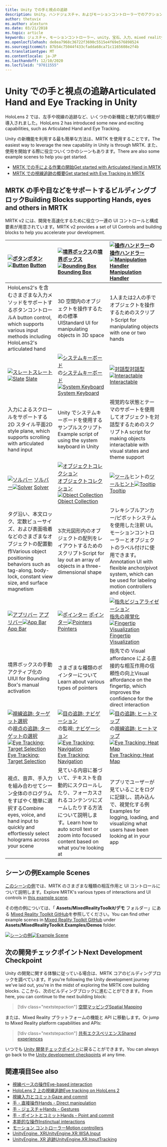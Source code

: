 ```yaml
---
title: Unity での手と視点の追跡
description: Unity、ハンドジェスチャ、およびモーションコントローラーでのアクションを実行するには、2つの主要な方法があります。
author: thetuvix
ms.author: alexturn
ms.date: 03/21/2018
ms.topic: article
keywords: ジェスチャ、モーションコントローラー、unity、宝石、入力、mixed reality ヘッドセット、windows mixed reality ヘッドセット、virtual reality ヘッドセット、MRTK、Mixed Reality Toolkit
ms.openlocfilehash: de8ea7968c36722f3690c5515e4f69e576898524
ms.sourcegitcommit: 87b54c75044f433cfadda68ca71c1165608e2f4b
ms.translationtype: MT
ms.contentlocale: ja-JP
ms.lasthandoff: 12/10/2020
ms.locfileid: "97011555"
---
```

# <a name="articulated-hand-and-eye-tracking-in-unity"></a><span data-ttu-id="3b059-104">Unity での手と視点の追跡</span><span class="sxs-lookup"><span data-stu-id="3b059-104">Articulated Hand and Eye Tracking in Unity</span></span>

<span data-ttu-id="3b059-105">HoloLens 2 では、左手や視線の追跡など、いくつかの新機能と魅力的な機能が導入されました。</span><span class="sxs-lookup"><span data-stu-id="3b059-105">HoloLens 2 has introduced some new and exciting capabilities, such as Articulated Hand and Eye Tracking.</span></span>

<span data-ttu-id="3b059-106">Unity の新機能を利用する最も簡単な方法は、MRTK を使用することです。</span><span class="sxs-lookup"><span data-stu-id="3b059-106">The easiest way to leverage the new capability in Unity is through MRTK.</span></span> <span data-ttu-id="3b059-107">また、使用を開始する際に役立ついくつかのシーンもあります。</span><span class="sxs-lookup"><span data-stu-id="3b059-107">There are also some example scenes to help you get started.</span></span>

* [<span data-ttu-id="3b059-108">MRTK での手による作業の開始</span><span class="sxs-lookup"><span data-stu-id="3b059-108">Get started with Articulated Hand  in MRTK</span></span>](https://microsoft.github.io/MixedRealityToolkit-Unity/Documentation/Input/HandTracking.html)
* [<span data-ttu-id="3b059-109">MRTK での視線追跡の概要</span><span class="sxs-lookup"><span data-stu-id="3b059-109">Get started with Eye Tracking in MRTK</span></span>](https://microsoft.github.io/MixedRealityToolkit-Unity/Documentation/EyeTracking/EyeTracking_Main.html)

## <a name="building-blocks-supporting-hands-eyes-and-others-in-mrtk"></a><span data-ttu-id="3b059-110">MRTK の手や目などをサポートするビルディングブロック</span><span class="sxs-lookup"><span data-stu-id="3b059-110">Building Blocks supporting Hands, eyes and others in MRTK</span></span> 

<span data-ttu-id="3b059-111">MRTK v2 には、開発を高速化するために役立つ一連の UI コントロールと構成要素が用意されています。</span><span class="sxs-lookup"><span data-stu-id="3b059-111">MRTK v2 provides a set of UI Controls and building blocks to help you accelerate your development.</span></span>

|  <span data-ttu-id="3b059-112">[ ![ ボタン](images/MRTK_Button_Main.png)](https://microsoft.github.io/MixedRealityToolkit-Unity/Documentation/README_Button.html)[ボタン](https://microsoft.github.io/MixedRealityToolkit-Unity/Documentation/README_Button.html)</span><span class="sxs-lookup"><span data-stu-id="3b059-112">[![Button](images/MRTK_Button_Main.png)](https://microsoft.github.io/MixedRealityToolkit-Unity/Documentation/README_Button.html) [Button](https://microsoft.github.io/MixedRealityToolkit-Unity/Documentation/README_Button.html)</span></span> | <span data-ttu-id="3b059-113">[ ![ 境界ボックス](images/MRTK_BoundingBox_Main.png)](https://microsoft.github.io/MixedRealityToolkit-Unity/Documentation/README_BoundingBox.html)の[境界ボックス](https://microsoft.github.io/MixedRealityToolkit-Unity/Documentation/README_BoundingBox.html)</span><span class="sxs-lookup"><span data-stu-id="3b059-113">[![Bounding Box](images/MRTK_BoundingBox_Main.png)](https://microsoft.github.io/MixedRealityToolkit-Unity/Documentation/README_BoundingBox.html) [Bounding Box](https://microsoft.github.io/MixedRealityToolkit-Unity/Documentation/README_BoundingBox.html)</span></span> | <span data-ttu-id="3b059-114">[ ![ 操作ハンドラー](images/MRTK_Manipulation_Main.png)](https://microsoft.github.io/MixedRealityToolkit-Unity/Documentation/README_ManipulationHandler.html)の[操作ハンドラー](https://microsoft.github.io/MixedRealityToolkit-Unity/Documentation/README_ManipulationHandler.html)</span><span class="sxs-lookup"><span data-stu-id="3b059-114">[![Manipulation Handler](images/MRTK_Manipulation_Main.png)](https://microsoft.github.io/MixedRealityToolkit-Unity/Documentation/README_ManipulationHandler.html) [Manipulation Handler](https://microsoft.github.io/MixedRealityToolkit-Unity/Documentation/README_ManipulationHandler.html)</span></span> |
|:--- | :--- | :--- |
| <span data-ttu-id="3b059-115">HoloLens2's を含むさまざまな入力メソッドをサポートするボタンコントロール</span><span class="sxs-lookup"><span data-stu-id="3b059-115">A button control, which supports various input methods including HoloLens2's articulated hand</span></span> | <span data-ttu-id="3b059-116">3D 空間内のオブジェクトを操作するための標準 UI</span><span class="sxs-lookup"><span data-stu-id="3b059-116">Standard UI for manipulating objects in 3D space</span></span> | <span data-ttu-id="3b059-117">1人または2人の手でオブジェクトを操作するためのスクリプト</span><span class="sxs-lookup"><span data-stu-id="3b059-117">Script for manipulating objects with one or two hands</span></span> |
|  <span data-ttu-id="3b059-118">[ ![ スレート](images/MRTK_Slate_Main.png)](https://microsoft.github.io/MixedRealityToolkit-Unity/Documentation/README_Slate.html)[スレート](https://microsoft.github.io/MixedRealityToolkit-Unity/Documentation/README_Slate.html)</span><span class="sxs-lookup"><span data-stu-id="3b059-118">[![Slate](images/MRTK_Slate_Main.png)](https://microsoft.github.io/MixedRealityToolkit-Unity/Documentation/README_Slate.html) [Slate](https://microsoft.github.io/MixedRealityToolkit-Unity/Documentation/README_Slate.html)</span></span> | <span data-ttu-id="3b059-119">[ ![ システムキーボード](images/MRTK_SystemKeyboard_Main.png)](https://microsoft.github.io/MixedRealityToolkit-Unity/Documentation/README_SystemKeyboard.html)の[システムキーボード](https://microsoft.github.io/MixedRealityToolkit-Unity/Documentation/README_SystemKeyboard.html)</span><span class="sxs-lookup"><span data-stu-id="3b059-119">[![System Keyboard](images/MRTK_SystemKeyboard_Main.png)](https://microsoft.github.io/MixedRealityToolkit-Unity/Documentation/README_SystemKeyboard.html) [System Keyboard](https://microsoft.github.io/MixedRealityToolkit-Unity/Documentation/README_SystemKeyboard.html)</span></span> | <span data-ttu-id="3b059-120">[ ![ 対話型](images/InteractableExamples.png)](https://microsoft.github.io/MixedRealityToolkit-Unity/Documentation/README_Interactable.html)[対話型](https://microsoft.github.io/MixedRealityToolkit-Unity/Documentation/README_Interactable.html)</span><span class="sxs-lookup"><span data-stu-id="3b059-120">[![Interactable](images/InteractableExamples.png)](https://microsoft.github.io/MixedRealityToolkit-Unity/Documentation/README_Interactable.html) [Interactable](https://microsoft.github.io/MixedRealityToolkit-Unity/Documentation/README_Interactable.html)</span></span> |
| <span data-ttu-id="3b059-121">入力によるスクロールをサポートする2D スタイル平面</span><span class="sxs-lookup"><span data-stu-id="3b059-121">2D style plane, which supports scrolling with articulated hand input</span></span> | <span data-ttu-id="3b059-122">Unity でシステムキーボードを使用するサンプルスクリプト</span><span class="sxs-lookup"><span data-stu-id="3b059-122">Example script of using the system keyboard in Unity</span></span>  | <span data-ttu-id="3b059-123">視覚的な状態とテーマのサポートを使用してオブジェクトを対話型するためのスクリプト</span><span class="sxs-lookup"><span data-stu-id="3b059-123">A script for making objects interactable with visual states and theme support</span></span> |
|  <span data-ttu-id="3b059-124">[ ![ ソルバー](images/MRTK_Solver_Main.png)](https://microsoft.github.io/MixedRealityToolkit-Unity/Documentation/README_Solver.html) [ソルバー](https://microsoft.github.io/MixedRealityToolkit-Unity/Documentation/README_Solver.html)</span><span class="sxs-lookup"><span data-stu-id="3b059-124">[![Solver](images/MRTK_Solver_Main.png)](https://microsoft.github.io/MixedRealityToolkit-Unity/Documentation/README_Solver.html) [Solver](https://microsoft.github.io/MixedRealityToolkit-Unity/Documentation/README_Solver.html)</span></span> | <span data-ttu-id="3b059-125">[ ![ オブジェクトコレクション](images/MRTK_ObjectCollection_Main.png)](https://microsoft.github.io/MixedRealityToolkit-Unity/Documentation/README_ManipulationHandler.html)[オブジェクトコレクション](https://microsoft.github.io/MixedRealityToolkit-Unity/Documentation/README_ManipulationHandler.html)</span><span class="sxs-lookup"><span data-stu-id="3b059-125">[![Object Collection](images/MRTK_ObjectCollection_Main.png)](https://microsoft.github.io/MixedRealityToolkit-Unity/Documentation/README_ManipulationHandler.html) [Object Collection](https://microsoft.github.io/MixedRealityToolkit-Unity/Documentation/README_ManipulationHandler.html)</span></span> | <span data-ttu-id="3b059-126">[ ![ ツール](images/MRTK_Tooltip_Main.png)](https://microsoft.github.io/MixedRealityToolkit-Unity/Documentation/README_Tooltip.html)ヒントの[ツールヒント](https://microsoft.github.io/MixedRealityToolkit-Unity/Documentation/README_Tooltip.html)</span><span class="sxs-lookup"><span data-stu-id="3b059-126">[![Tooltip](images/MRTK_Tooltip_Main.png)](https://microsoft.github.io/MixedRealityToolkit-Unity/Documentation/README_Tooltip.html) [Tooltip](https://microsoft.github.io/MixedRealityToolkit-Unity/Documentation/README_Tooltip.html)</span></span> |
| <span data-ttu-id="3b059-127">タグ沿い、本文ロック、定数ビューサイズ、および表面吸着などのさまざまなオブジェクトの配置動作</span><span class="sxs-lookup"><span data-stu-id="3b059-127">Various object positioning behaviors such as tag-along, body-lock, constant view size, and surface magnetism</span></span> | <span data-ttu-id="3b059-128">3次元図形内のオブジェクトの配列をレイアウトするためのスクリプト</span><span class="sxs-lookup"><span data-stu-id="3b059-128">Script for lay out an array of objects in a three-dimensional shape</span></span> | <span data-ttu-id="3b059-129">フレキシブルアンカー/ピボットシステムを使用した注釈 UI。モーションコントローラーとオブジェクトのラベル付けに使用できます。</span><span class="sxs-lookup"><span data-stu-id="3b059-129">Annotation UI with flexible anchor/pivot system, which can be used for labeling motion controllers and object.</span></span> |
|  <span data-ttu-id="3b059-130">[ ![ アプリバー](images/MRTK_AppBar_Main.png)](https://microsoft.github.io/MixedRealityToolkit-Unity/Documentation/README_AppBar.html) [アプリバー](https://microsoft.github.io/MixedRealityToolkit-Unity/Documentation/README_AppBar.html)</span><span class="sxs-lookup"><span data-stu-id="3b059-130">[![App Bar](images/MRTK_AppBar_Main.png)](https://microsoft.github.io/MixedRealityToolkit-Unity/Documentation/README_AppBar.html) [App Bar](https://microsoft.github.io/MixedRealityToolkit-Unity/Documentation/README_AppBar.html)</span></span> | <span data-ttu-id="3b059-131">[ ![ ポインター](images/MRTK_Pointer_Main.png)](https://microsoft.github.io/MixedRealityToolkit-Unity/Documentation/Input/Pointers.html) [ポインター](https://microsoft.github.io/MixedRealityToolkit-Unity/Documentation/Input/Pointers.html)</span><span class="sxs-lookup"><span data-stu-id="3b059-131">[![Pointers](images/MRTK_Pointer_Main.png)](https://microsoft.github.io/MixedRealityToolkit-Unity/Documentation/Input/Pointers.html) [Pointers](https://microsoft.github.io/MixedRealityToolkit-Unity/Documentation/Input/Pointers.html)</span></span> | <span data-ttu-id="3b059-132">[ ![ 指先ビジュアライゼーション](images/MRTK_FingertipVisualization_Main.png)](https://microsoft.github.io/MixedRealityToolkit-Unity/Documentation/README_FingertipVisualization.html)[指先の視覚化](https://microsoft.github.io/MixedRealityToolkit-Unity/Documentation/README_FingertipVisualization.html)</span><span class="sxs-lookup"><span data-stu-id="3b059-132">[![Fingertip Visualization](images/MRTK_FingertipVisualization_Main.png)](https://microsoft.github.io/MixedRealityToolkit-Unity/Documentation/README_FingertipVisualization.html) [Fingertip Visualization](https://microsoft.github.io/MixedRealityToolkit-Unity/Documentation/README_FingertipVisualization.html)</span></span> |
| <span data-ttu-id="3b059-133">境界ボックスの手動アクティブ化の UI</span><span class="sxs-lookup"><span data-stu-id="3b059-133">UI for Bounding Box's manual activation</span></span> | <span data-ttu-id="3b059-134">さまざまな種類のポインターについて</span><span class="sxs-lookup"><span data-stu-id="3b059-134">Learn about various types of pointers</span></span> | <span data-ttu-id="3b059-135">指先での Visual affordance による直接的な相互作用の信頼性の向上</span><span class="sxs-lookup"><span data-stu-id="3b059-135">Visual affordance on the fingertip, which improves the confidence for the direct interaction</span></span> |
|  <span data-ttu-id="3b059-136">[ ![ 視線追跡: ターゲット選択](images/mrtk_et_targetselect.png)](https://microsoft.github.io/MixedRealityToolkit-Unity/Documentation/EyeTracking/EyeTracking_TargetSelection.html)の[視点の追跡: ターゲットの選択](https://microsoft.github.io/MixedRealityToolkit-Unity/Documentation/EyeTracking/EyeTracking_TargetSelection.html)</span><span class="sxs-lookup"><span data-stu-id="3b059-136">[![Eye Tracking: Target Selection](images/mrtk_et_targetselect.png)](https://microsoft.github.io/MixedRealityToolkit-Unity/Documentation/EyeTracking/EyeTracking_TargetSelection.html) [Eye Tracking: Target Selection](https://microsoft.github.io/MixedRealityToolkit-Unity/Documentation/EyeTracking/EyeTracking_TargetSelection.html)</span></span> | <span data-ttu-id="3b059-137">[ ![ 目の追跡: ナビゲーション](images/mrtk_et_navigation.png)](https://microsoft.github.io/MixedRealityToolkit-Unity/Documentation/EyeTracking/EyeTracking_Navigation.html)の監視[: ナビゲーション](https://microsoft.github.io/MixedRealityToolkit-Unity/Documentation/EyeTracking/EyeTracking_Navigation.html)</span><span class="sxs-lookup"><span data-stu-id="3b059-137">[![Eye Tracking: Navigation](images/mrtk_et_navigation.png)](https://microsoft.github.io/MixedRealityToolkit-Unity/Documentation/EyeTracking/EyeTracking_Navigation.html) [Eye Tracking: Navigation](https://microsoft.github.io/MixedRealityToolkit-Unity/Documentation/EyeTracking/EyeTracking_Navigation.html)</span></span> | <span data-ttu-id="3b059-138">[ ![ 目の追跡: ヒートマップ](images/mrtk_et_heatmaps.png)](https://microsoft.github.io/MixedRealityToolkit-Unity/Documentation/EyeTracking/EyeTracking_Visualization.html)の[視線追跡: ヒートマップ](https://microsoft.github.io/MixedRealityToolkit-Unity/Documentation/EyeTracking/EyeTracking_Visualization.html)</span><span class="sxs-lookup"><span data-stu-id="3b059-138">[![Eye Tracking: Heat Map](images/mrtk_et_heatmaps.png)](https://microsoft.github.io/MixedRealityToolkit-Unity/Documentation/EyeTracking/EyeTracking_Visualization.html) [Eye Tracking: Heat Map](https://microsoft.github.io/MixedRealityToolkit-Unity/Documentation/EyeTracking/EyeTracking_Visualization.html)</span></span> |
| <span data-ttu-id="3b059-139">視点、音声、手入力を組み合わせてシーン全体のホログラムをすばやく簡単に選択する</span><span class="sxs-lookup"><span data-stu-id="3b059-139">Combine eyes, voice, and hand input to quickly and effortlessly select holograms across your scene</span></span> | <span data-ttu-id="3b059-140">見ている内容に基づいて、テキストを自動的にスクロールしたり、フォーカスされるコンテンツにズームしたりする方法について説明します。</span><span class="sxs-lookup"><span data-stu-id="3b059-140">Learn how to auto scroll text or zoom into focused content based on what you're looking at</span></span>| <span data-ttu-id="3b059-141">アプリでユーザーが見ていることをログに記録し、読み込んで、視覚化する例</span><span class="sxs-lookup"><span data-stu-id="3b059-141">Examples for logging, loading, and visualizing what users have been looking at in your app</span></span> |

## <a name="example-scenes"></a><span data-ttu-id="3b059-142">シーンの例</span><span class="sxs-lookup"><span data-stu-id="3b059-142">Example Scenes</span></span>

<span data-ttu-id="3b059-143">[このシーンの例](https://microsoft.github.io/MixedRealityToolkit-Unity/Documentation/README_HandInteractionExamples.html)では、MRTK のさまざまな種類の相互作用と UI コントロールについて説明します。</span><span class="sxs-lookup"><span data-stu-id="3b059-143">Explore MRTK's various types of interactions and UI controls in [this example scene](https://microsoft.github.io/MixedRealityToolkit-Unity/Documentation/README_HandInteractionExamples.html).</span></span>

<span data-ttu-id="3b059-144">その他の例については、「 **Assets/MixedRealityToolkit/デモ** フォルダー」にある [Mixed Reality Toolkit GitHub](https://github.com/Microsoft/MixedRealityToolkit-Unity)を参照してください。</span><span class="sxs-lookup"><span data-stu-id="3b059-144">You can find  other example scenes in [Mixed Reality Toolkit GitHub](https://github.com/Microsoft/MixedRealityToolkit-Unity) under **Assets/MixedRealityToolkit.Examples/Demos** folder.</span></span>

<span data-ttu-id="3b059-145">[![シーンの例](images/MRTK_Examples.png)](https://microsoft.github.io/MixedRealityToolkit-Unity/Documentation/README_HandInteractionExamples.html)</span><span class="sxs-lookup"><span data-stu-id="3b059-145">[![Example Scene](images/MRTK_Examples.png)](https://microsoft.github.io/MixedRealityToolkit-Unity/Documentation/README_HandInteractionExamples.html)</span></span>

## <a name="next-development-checkpoint"></a><span data-ttu-id="3b059-146">次の開発チェックポイント</span><span class="sxs-lookup"><span data-stu-id="3b059-146">Next Development Checkpoint</span></span>

<span data-ttu-id="3b059-147">Unity の開発に関する体験に従っている場合は、MRTK コアのビルディングブロックを調べています。</span><span class="sxs-lookup"><span data-stu-id="3b059-147">If you're following the Unity development journey we've laid out, you're in the midst of exploring the MRTK core building blocks.</span></span> <span data-ttu-id="3b059-148">ここから、次のビルディングブロックに進むことができます。</span><span class="sxs-lookup"><span data-stu-id="3b059-148">From here, you can continue to the next building block:</span></span>

> [!div class="nextstepaction"]
> [<span data-ttu-id="3b059-149">空間マッピング</span><span class="sxs-lookup"><span data-stu-id="3b059-149">Spatial Mapping</span></span>](spatial-mapping-in-unity.md)

<span data-ttu-id="3b059-150">または、Mixed Reality プラットフォームの機能と API に移動します。</span><span class="sxs-lookup"><span data-stu-id="3b059-150">Or jump to Mixed Reality platform capabilities and APIs:</span></span>

> [!div class="nextstepaction"]
> [<span data-ttu-id="3b059-151">共有エクスペリエンス</span><span class="sxs-lookup"><span data-stu-id="3b059-151">Shared experiences</span></span>](shared-experiences-in-unity.md)

<span data-ttu-id="3b059-152">いつでも [Unity 開発チェックポイント](unity-development-overview.md#2-core-building-blocks)に戻ることができます。</span><span class="sxs-lookup"><span data-stu-id="3b059-152">You can always go back to the [Unity development checkpoints](unity-development-overview.md#2-core-building-blocks) at any time.</span></span>

## <a name="see-also"></a><span data-ttu-id="3b059-153">関連項目</span><span class="sxs-lookup"><span data-stu-id="3b059-153">See also</span></span>

* [<span data-ttu-id="3b059-154">視線ベースの操作</span><span class="sxs-lookup"><span data-stu-id="3b059-154">Eye-based interaction</span></span>](../../design/eye-gaze-interaction.md)
* [<span data-ttu-id="3b059-155">HoloLens 2 上の視線追跡</span><span class="sxs-lookup"><span data-stu-id="3b059-155">Eye tracking on HoloLens 2</span></span>](../../design/eye-tracking.md)
* [<span data-ttu-id="3b059-156">視線入力とコミット</span><span class="sxs-lookup"><span data-stu-id="3b059-156">Gaze and commit</span></span>](../../design/gaze-and-commit.md)
* [<span data-ttu-id="3b059-157">手 - 直接操作</span><span class="sxs-lookup"><span data-stu-id="3b059-157">Hands - Direct manipulation</span></span>](../../design/direct-manipulation.md)
* [<span data-ttu-id="3b059-158">手 - ジェスチャ</span><span class="sxs-lookup"><span data-stu-id="3b059-158">Hands - Gestures</span></span>](../../design/gaze-and-commit.md#composite-gestures)
* [<span data-ttu-id="3b059-159">手 - ポイントとコミット</span><span class="sxs-lookup"><span data-stu-id="3b059-159">Hands - Point and commit</span></span>](../../design/point-and-commit.md)
* [<span data-ttu-id="3b059-160">本能的な操作</span><span class="sxs-lookup"><span data-stu-id="3b059-160">Instinctual interactions</span></span>](../../design/interaction-fundamentals.md)
* [<span data-ttu-id="3b059-161">モーション コントローラー</span><span class="sxs-lookup"><span data-stu-id="3b059-161">Motion controllers</span></span>](../../design/motion-controllers.md)
* [<span data-ttu-id="3b059-162">UnityEngine. XR</span><span class="sxs-lookup"><span data-stu-id="3b059-162">UnityEngine.XR.WSA.Input</span></span>](https://docs.unity3d.com/ScriptReference/XR.WSA.Input.InteractionManager.html)
* [<span data-ttu-id="3b059-163">UnityEngine. XR 追跡</span><span class="sxs-lookup"><span data-stu-id="3b059-163">UnityEngine.XR.InputTracking</span></span>](https://docs.unity3d.com/ScriptReference/XR.InputTracking.html)
